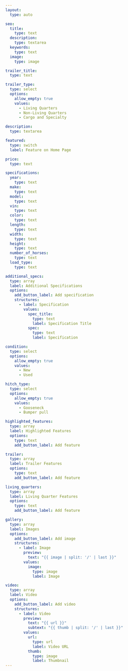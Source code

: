 ```yaml
---
layout:
  type: auto

seo:
  title:
    type: text
  description:
    type: textarea
  keywords:
    type: text
  image:
    type: image

trailer_title:
  type: text

trailer_type:
  type: select
  options:
    allow_empty: true
    values:
      - Living Quarters
      - Non-Living Quarters
      - Cargo and Specialty

description:
  type: textarea

featured:
  type: switch
  label: Feature on Home Page

price:
  type: text

specifications:
  year:
    type: text
  make:
    type: text
  model:
    type: text
  vin:
    type: text
  color:
    type: text
  length:
    type: text
  width:
    type: text
  height:
    type: text
  number_of_horses:
    type: text
  load_type:
    type: text

additional_specs:
  type: array
  label: Additional Specifications
  options:
    add_button_label: Add specification
    structures:
      - label: Specification
        values:
          spec_title:
            type: text
            label: Specification Title
          spec:
            type: text
            label: Specification

condition:
  type: select
  options:
    allow_empty: true
    values:
      - New
      - Used

hitch_type:
  type: select
  options:
    allow_empty: true
    values:
      - Gooseneck
      - Bumper pull

highlighted_features:
  type: array
  label: Highlighted Features
  options:
    type: text
    add_button_label: Add feature

trailer:
  type: array
  label: Trailer Features
  options:
    type: text
    add_button_label: Add feature

living_quarters:
  type: array
  label: Living Quarter Features
  options:
    type: text
    add_button_label: Add feature

gallery:
  type: array
  label: Images
  options:
    add_button_label: Add image
    structures:
      - label: Image
        preview:
          text: "{{ image | split: '/' | last }}"
        values:
          image:
            type: image
            label: Image

video:
  type: array
  label: Video
  options:
    add_button_label: Add video
    structures:
      - label: Video
        preview:
          text: "{{ url }}"
          subtext: "{{ thumb | split: '/' | last }}"
        values:
          url:
            type: url
            label: Video URL
          thumb:
            type: image
            label: Thumbnail
---
```


